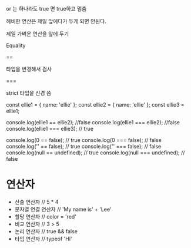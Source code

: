 or 는 하나라도 true 면 true하고 멈춤

헤비한 연산은 제일 앞에다가 두게 되면 안된다.

제일 가벼운 연산을 앞에 두기

Equality

== 

타입을 변경해서 검사

===

strict 타입을 신경 씀

const ellie1 = { name: 'ellie' };
const ellie2 = { name: 'ellie' };
const ellie3 = ellie1;

console.log(ellie1 == ellie2); //false
console.log(ellie1 === ellie2); //false
console.log(ellie1 === ellie3); // true

console.log(0 == false); // true
console.log(0 === false); // false
console.log('' == false); // true
console.log('' === false); // false
console.log(null == undefined); // true
console.log(null === undefined); // false

# 연산자

* 산술 연산자
// 5 * 4
* 문자열 연결 연산자
// 'My name is' + 'Lee'
* 할당 연산자
// color = 'red'
* 비교 연산자
// 3 > 5
* 논리 연산자
// true && false
* 타입 연산자
// typeof 'Hi' 

